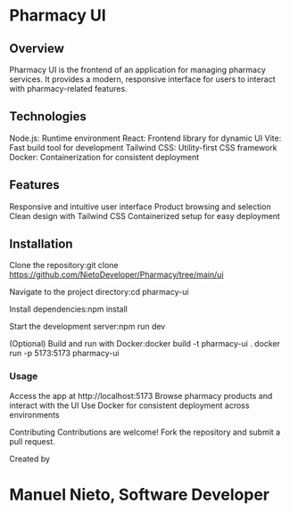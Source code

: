 # Pharmacy UI
## Overview
Pharmacy UI is the frontend of an application for managing pharmacy services. It provides a modern, responsive interface for users to interact with pharmacy-related features.

## Technologies

Node.js: Runtime environment
React: Frontend library for dynamic UI
Vite: Fast build tool for development
Tailwind CSS: Utility-first CSS framework
Docker: Containerization for consistent deployment

## Features

Responsive and intuitive user interface
Product browsing and selection
Clean design with Tailwind CSS
Containerized setup for easy deployment

## Installation

Clone the repository:git clone <https://github.com/NietoDeveloper/Pharmacy/tree/main/ui>


Navigate to the project directory:cd pharmacy-ui


Install dependencies:npm install


Start the development server:npm run dev


(Optional) Build and run with Docker:docker build -t pharmacy-ui .
docker run -p 5173:5173 pharmacy-ui



### Usage

Access the app at http://localhost:5173
Browse pharmacy products and interact with the UI
Use Docker for consistent deployment across environments

Contributing
Contributions are welcome! Fork the repository and submit a pull request.

Created by 

# Manuel Nieto, Software Developer